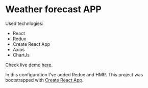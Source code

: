 # Weather forecast APP

Used technlogies:
 - React
 - Redux
 - Create React App
 - Axios
 - ChartJs

Check live demo [here](http://daweo93.github.io/weather-app).

In this configuration I've added Redux and HMR.
This project was bootstrapped with [Create React App](https://github.com/facebookincubator/create-react-app).